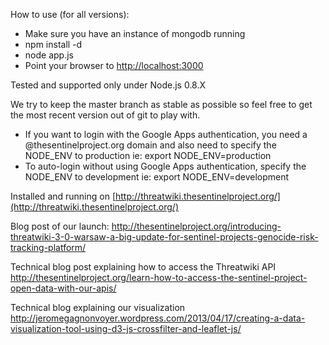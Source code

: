 How to use (for all versions):
- Make sure you have an instance of mongodb running
- npm install -d
- node app.js
- Point your browser to [http://localhost:3000](http://localhost:3000)

Tested and supported only under Node.js 0.8.X

We try to keep the master branch as stable as possible so feel free to get the most recent version out of git to play with.
- If you want to login with the Google Apps authentication, you need a @thesentinelproject.org domain and also need to specify the NODE_ENV to production
	ie: export NODE_ENV=production
- To auto-login without using Google Apps authentication, specify the NODE_ENV to development
	ie: export NODE_ENV=development

Installed and running on [http://threatwiki.thesentinelproject.org/](http://threatwiki.thesentinelproject.org/)

Blog post of our launch:
http://thesentinelproject.org/introducing-threatwiki-3-0-warsaw-a-big-update-for-sentinel-projects-genocide-risk-tracking-platform/

Technical blog post explaining how to access the Threatwiki API
http://thesentinelproject.org/learn-how-to-access-the-sentinel-project-open-data-with-our-apis/

Technical blog explaining our visualization
http://jeromegagnonvoyer.wordpress.com/2013/04/17/creating-a-data-visualization-tool-using-d3-js-crossfilter-and-leaflet-js/
